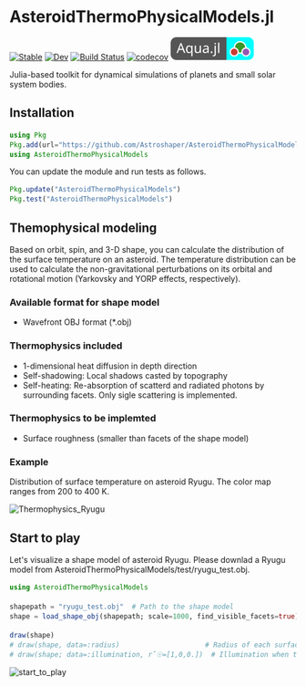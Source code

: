 # AsteroidThermoPhysicalModels.jl

[![Stable](https://img.shields.io/badge/docs-stable-blue.svg)](https://Astroshaper.github.io/AsteroidThermoPhysicalModels.jl/stable)
[![Dev](https://img.shields.io/badge/docs-dev-blue.svg)](https://Astroshaper.github.io/AsteroidThermoPhysicalModels.jl/dev)
[![Build Status](https://github.com/Astroshaper/AsteroidThermoPhysicalModels.jl/workflows/CI/badge.svg)](https://github.com/Astroshaper/AsteroidThermoPhysicalModels.jl/actions?query=workflow%3ACI+branch%3Amain)
[![codecov](https://codecov.io/gh/Astroshaper/AsteroidThermoPhysicalModels.jl/branch/main/graph/badge.svg?token=dJBiR91dCD)](https://codecov.io/gh/Astroshaper/AsteroidThermoPhysicalModels.jl)
[![Aqua QA](https://raw.githubusercontent.com/JuliaTesting/Aqua.jl/master/badge.svg)](https://github.com/JuliaTesting/Aqua.jl)

Julia-based toolkit for dynamical simulations of planets and small solar system bodies.

## Installation

```julia
using Pkg
Pkg.add(url="https://github.com/Astroshaper/AsteroidThermoPhysicalModels.jl")
using AsteroidThermoPhysicalModels
```

You can update the module and run tests as follows.

```julia
Pkg.update("AsteroidThermoPhysicalModels")
Pkg.test("AsteroidThermoPhysicalModels")
```

## Themophysical modeling
Based on orbit, spin, and 3-D shape, you can calculate the distribution of the surface temperature on an asteroid. The temperature distribution can be used to calculate the non-gravitational perturbations on its orbital and rotational motion (Yarkovsky and YORP effects, respectively).

### Available format for shape model
- Wavefront OBJ format (\*.obj)

### Thermophysics included
- 1-dimensional heat diffusion in depth direction
- Self-shadowing: Local shadows casted by topography
- Self-heating: Re-absorption of scatterd and radiated photons by surrounding facets. Only sigle scattering is implemented.

### Thermophysics to be implemted
- Surface roughness (smaller than facets of the shape model)

### Example
Distribution of surface temperature on asteroid Ryugu. The color map ranges from 200 to 400 K.

![Thermophysics_Ryugu](https://user-images.githubusercontent.com/21192162/149468024-f403011f-b3d3-47ce-a69c-7daf78a40658.png)

## Start to play
Let's visualize a shape model of asteroid Ryugu.
Please downlad a Ryugu model from AsteroidThermoPhysicalModels/test/ryugu_test.obj.

```julia
using AsteroidThermoPhysicalModels

shapepath = "ryugu_test.obj"  # Path to the shape model
shape = load_shape_obj(shapepath; scale=1000, find_visible_facets=true)

draw(shape)
# draw(shape, data=:radius)                     # Radius of each surface facet
# draw(shape; data=:illumination, r̂☉=[1,0,0.])  # Illumination when the Sun is in the direction of r̂☉
```

<img width="300" alt="start_to_play" src="https://user-images.githubusercontent.com/21192162/148867940-21db4a00-8aef-4030-ab94-397d4f3b572c.png">
